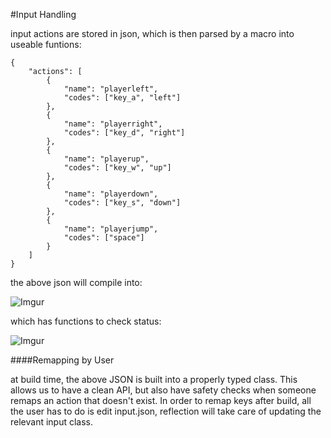 #Input Handling

input actions are stored in json, which is then parsed by a macro into useable funtions:

```
{
    "actions": [
        {
            "name": "playerleft",
            "codes": ["key_a", "left"]
        },
        {
            "name": "playerright",
            "codes": ["key_d", "right"]
        },
        {
            "name": "playerup",
            "codes": ["key_w", "up"]
        },
        {
            "name": "playerdown",
            "codes": ["key_s", "down"]
        },
        {
            "name": "playerjump",
            "codes": ["space"]
        }
    ]
}
```

the above json will compile into: 

![Imgur](http://i.imgur.com/KNwLfLc.png)

which has functions to check status:

![Imgur](http://i.imgur.com/qPnbnBD.png)

####Remapping by User

at build time, the above JSON is built into a properly typed class. This allows us to have a clean API, but also have safety checks when someone remaps an action that doesn't exist. In order to remap keys after build, all the user has to do is edit input.json, reflection will take care of updating the relevant input class.

